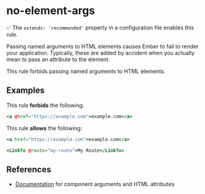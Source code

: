 # no-element-args

:white_check_mark: The `extends: 'recommended'` property in a configuration file enables this rule.

Passing named arguments to HTML elements causes Ember to fail to render your application. Typically, these are added by accident when
you actually mean to pass an attribute to the element.

This rule forbids passing named arguments to HTML elements.

## Examples

This rule **forbids** the following:

```hbs
<a @href="https://example.com">example.com</a>
```

This rule **allows** the following:

```hbs
<a href="https://example.com">example.com</a>
```

```hbs
<LinkTo @route="my-route">My Route</LinkTo>
```

## References

* [Documentation](https://guides.emberjs.com/release/components/component-arguments-and-html-attributes/) for component arguments and HTML attributes
